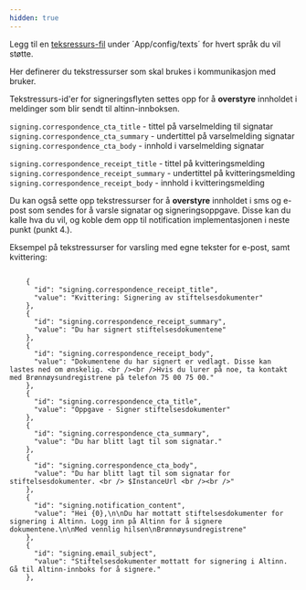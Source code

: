```yaml
---
hidden: true
---
```


Legg til en [teksressurs-fil](../../../../reference/ux/texts/) under ´App/config/texts´ for hvert språk du vil støtte.

Her definerer du tekstressurser som skal brukes i kommunikasjon med bruker.

Tekstressurs-id'er for signeringsflyten settes opp for å **overstyre** innholdet i meldinger som blir sendt til altinn-innboksen.

`signing.correspondence_cta_title` - tittel på varselmelding til signatar </br>
`signing.correspondence_cta_summary` - undertittel på varselmelding signatar </br>
`signing.correspondence_cta_body` - innhold i varselmelding signatar

`signing.correspondence_receipt_title` - tittel på kvitteringsmelding
`signing.correspondence_receipt_summary` - undertittel på kvitteringsmelding
`signing.correspondence_receipt_body` - innhold i kvitteringsmelding

Du kan også sette opp tekstressurser for å **overstyre** innholdet i sms og e-post som sendes for å varsle signatar og signeringsoppgave.
Disse kan du kalle hva du vil, og koble dem opp til notification implementasjonen i neste punkt (punkt 4.).

Eksempel på tekstressurser for varsling med egne tekster for e-post, samt kvittering:

```

    {
      "id": "signing.correspondence_receipt_title",
      "value": "Kvittering: Signering av stiftelsesdokumenter"
    },
    {
      "id": "signing.correspondence_receipt_summary",
      "value": "Du har signert stiftelsesdokumentene"
    },
    {
      "id": "signing.correspondence_receipt_body",
      "value": "Dokumentene du har signert er vedlagt. Disse kan lastes ned om ønskelig. <br /><br />Hvis du lurer på noe, ta kontakt med Brønnøysundregistrene på telefon 75 00 75 00."
    },
    {
      "id": "signing.correspondence_cta_title",
      "value": "Oppgave - Signer stiftelsesdokumenter"
    },
    {
      "id": "signing.correspondence_cta_summary",
      "value": "Du har blitt lagt til som signatar."
    },
    {
      "id": "signing.correspondence_cta_body",
      "value": "Du har blitt lagt til som signatar for stiftelsesdokumenter. <br /> $InstanceUrl <br /><br />"
    },
    {
      "id": "signing.notification_content",
      "value": "Hei {0},\n\nDu har mottatt stiftelsesdokumenter for signering i Altinn. Logg inn på Altinn for å signere dokumentene.\n\nMed vennlig hilsen\nBrønnøysundregistrene"
    },
    {
      "id": "signing.email_subject",
      "value": "Stiftelsesdokumenter mottatt for signering i Altinn. Gå til Altinn-innboks for å signere."
    },
```

